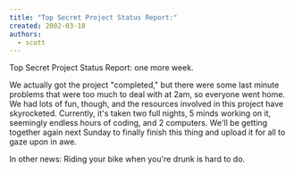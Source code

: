 ```yaml
---
title: "Top Secret Project Status Report:"
created: 2002-03-18
authors:
  - scott
---
```


Top Secret Project Status Report: one more week.

We actually got the project "completed," but there were some last minute problems that were too much to deal with at 2am, so everyone went home. We had lots of fun, though, and the resources involved in this project have skyrocketed. Currently, it's taken two full nights, 5 minds working on it, seemingly endless hours of coding, and 2 computers. We'll be getting together again next Sunday to finally finish this thing and upload it for all to gaze upon in awe.

In other news: Riding your bike when you're drunk is hard to do.
